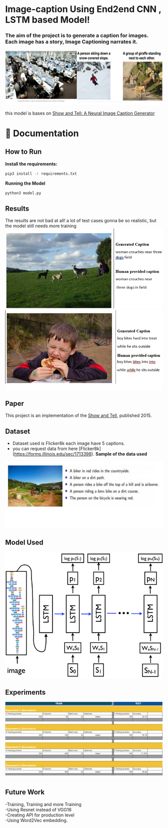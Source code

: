 # Image-caption Using End2end CNN , LSTM based Model!
<h3>The aim of the project is to generate a caption for images.<br>
 Each image has a story, Image Captioning narrates it.
</h3>
<img src = "/PretrainedModel/Out.png">

 
 this model is bases on [Show and Tell: A Neural Image Caption Generator
](https://arxiv.org/pdf/1411.4555.pdf)

📖 Documentation
================
## How to Run
**Install the requirements:**
```bash
pip3 install -r requirements.txt 
```
**Running the Model**
```bash
python3 model.py
```

## Results

The results are not bad at all! a lot of test cases gonna be so realistic, but the model still needs more training
<img src = "/PretrainedModel/r1.png">
<img src = "/PretrainedModel/r2.png">

## Paper
This project is an implementation of the [Show and Tell](https://arxiv.org/pdf/1411.4555.pdf), published 2015.

## Dataset
- Dataset used is Flicker8k each image have 5 captions.
- you can request data from here [Flicker8k]
(https://forms.illinois.edu/sec/1713398).
**Sample of the data used**
<img src = "/PretrainedModel/dayaset.png">

## Model Used
<img src = "/PretrainedModel/model.png">

## Experiments

<img src = "/PretrainedModel/expermant.png">

## Future Work
-Training, Training and more Training<br>
-Using Resnet instead of VGG16<br>
-Creating API for production level <br>
-Using Word2Vec embedding.

